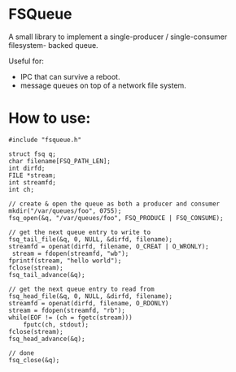 # FSQueue

A small library to implement a single-producer / single-consumer filesystem-
backed queue.

Useful for:

- IPC that can survive a reboot.
- message queues on top of a network file system.

# How to use:

    #include "fsqueue.h"
    
    struct fsq q;
    char filename[FSQ_PATH_LEN];
    int dirfd;
    FILE *stream;
    int streamfd;
    int ch;
    
    // create & open the queue as both a producer and consumer
    mkdir("/var/queues/foo", 0755);
    fsq_open(&q, "/var/queues/foo", FSQ_PRODUCE | FSQ_CONSUME);
    
    // get the next queue entry to write to
    fsq_tail_file(&q, 0, NULL, &dirfd, filename);
    streamfd = openat(dirfd, filename, O_CREAT | O_WRONLY);
	 stream = fdopen(streamfd, "wb");
    fprintf(stream, "hello world");
    fclose(stream);
    fsq_tail_advance(&q);
    
    // get the next queue entry to read from
    fsq_head_file(&q, 0, NULL, &dirfd, filename);
    streamfd = openat(dirfd, filename, O_RDONLY)
    stream = fdopen(streamfd, "rb");
    while(EOF != (ch = fgetc(stream)))
		fputc(ch, stdout);
    fclose(stream);
    fsq_head_advance(&q);
    
    // done
    fsq_close(&q);
